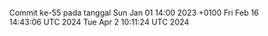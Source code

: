 Commit ke-55 pada tanggal Sun Jan 01 14:00 2023 +0100
Fri Feb 16 14:43:06 UTC 2024
Tue Apr  2 10:11:24 UTC 2024

